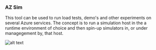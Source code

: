 ### AZ Sim

This tool can be used to run load tests, demo's and other experiments on several Azure services. The concept is to run a simulation host in the a runtime environment of choice and then spin-up simulators in, or under managegement by, that host.

![alt text](https://github.com/valeryjacobs/azsim/docs/images/dashboard.png "AZSim dashboard")


